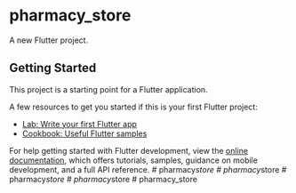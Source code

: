 # pharmacy_store

A new Flutter project.

## Getting Started

This project is a starting point for a Flutter application.

A few resources to get you started if this is your first Flutter project:

- [Lab: Write your first Flutter app](https://docs.flutter.dev/get-started/codelab)
- [Cookbook: Useful Flutter samples](https://docs.flutter.dev/cookbook)

For help getting started with Flutter development, view the
[online documentation](https://docs.flutter.dev/), which offers tutorials,
samples, guidance on mobile development, and a full API reference.
#   p h a r m a c y _ s t o r e  
 #   p h a r m a c y _ s t o r e  
 #   p h a r m a c y _ s t o r e  
 #   p h a r m a c y _ s t o r e  
 #   p h a r m a c y _ s t o r e  
 